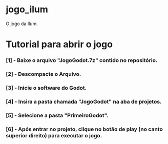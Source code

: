 # jogo_ilum
O jogo da Ilum.
# Tutorial para abrir o jogo
### [1] - Baixe o arquivo "JogoGodot.7z" contido no repositório.
### [2] - Descompacte o Arquivo.
### [3] - Inicie o software do Godot.
### [4] - Insira a pasta chamada "JogoGodot" na aba de projetos.
### [5] - Selecione a pasta "PrimeiroGodot".
### [6] - Após entrar no projeto, clique no botão de play (no canto superior direito) para executar o jogo.
